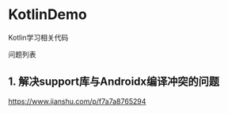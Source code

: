 # KotlinDemo
Kotlin学习相关代码

问题列表
## 1. 解决support库与Androidx编译冲突的问题
https://www.jianshu.com/p/f7a7a8765294